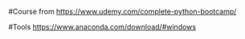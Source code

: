 #Course from 
https://www.udemy.com/complete-python-bootcamp/

#Tools
https://www.anaconda.com/download/#windows
